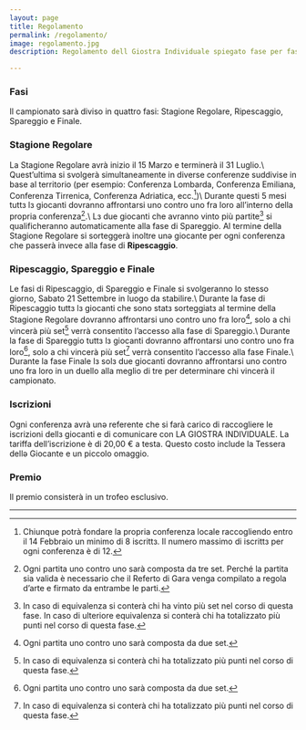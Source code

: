 ```yaml
---
layout: page
title: Regolamento
permalink: /regolamento/
image: regolamento.jpg
description: Regolamento dell Giostra Individuale spiegato fase per fase.

---
```


### Fasi
Il campionato sarà diviso in quattro fasi: Stagione Regolare, Ripescaggio, Spareggio e Finale.

### Stagione Regolare
La Stagione Regolare avrà inizio il 15 Marzo e terminerà il 31 Luglio.\\
Quest’ultima si svolgerà simultaneamente in diverse conferenze suddivise in base al territorio (per esempio: Conferenza Lombarda, Conferenza Emiliana, Conferenza Tirrenica, Conferenza Adriatica, ecc.[^1])\\
Durante questi 5 mesi tuttз lз giocanti dovranno affrontarsi uno contro uno fra loro all’interno della propria conferenza[^2].\\
Lз due giocanti che avranno vinto più partite[^3] si qualificheranno automaticamente alla fase di Spareggio. Al termine della Stagione Regolare si sorteggerà inoltre unə giocante per ogni conferenza che passerà invece alla fase di **Ripescaggio**.

### Ripescaggio, Spareggio e Finale
Le fasi di Ripescaggio, di Spareggio e Finale si svolgeranno lo stesso giorno, Sabato 21 Settembre in luogo da stabilire.\\
Durante la fase di Ripescaggio tuttз lз giocanti che sono statз sorteggiatз al termine della Stagione Regolare dovranno affrontarsi uno contro uno fra loro[^4], solo a chi vincerà più set[^5] verrà consentito l’accesso alla fase di Spareggio.\\
Durante la fase di Spareggio tuttз lз giocanti dovranno affrontarsi uno contro uno fra loro[^4], solo a chi vincerà più set[^5] verrà consentito l’accesso alla fase Finale.\\
Durante la fase Finale lз solз due giocanti dovranno affrontarsi uno contro uno fra loro in un duello alla meglio di tre per determinare chi vincerà il campionato.

### Iscrizioni
Ogni conferenza avrà unə referente che si farà carico di raccogliere le iscrizioni dellз giocanti e di comunicare con LA GIOSTRA INDIVIDUALE.
La tariffa dell’iscrizione è di 20,00 € a testa. Questo costo include la Tessera dellə Giocante e un piccolo omaggio.

### Premio
Il premio consisterà in un trofeo esclusivo.



--- 

[^1]: Chiunque potrà fondare la propria conferenza locale raccogliendo entro il 14 Febbraio un minimo di 8 iscrittз. Il numero massimo di iscrittз per ogni conferenza è di 12.

[^2]: Ogni partita uno contro uno sarà composta da tre set. Perché la partita sia valida è necessario che il Referto di Gara venga compilato a regola d’arte e firmato da entrambe le parti.

[^3]: In caso di equivalenza si conterà chi ha vinto più set nel corso di questa fase. In caso di ulteriore equivalenza si conterà chi ha totalizzato più punti nel corso di questa fase.

[^4]: Ogni partita uno contro uno sarà composta da due set.

[^5]: In caso di equivalenza si conterà chi ha totalizzato più punti nel corso di questa fase.

